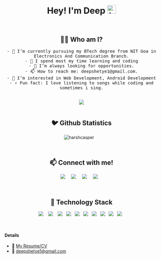 <h1 align="center">Hey! I'm Deep <img src="https://user-images.githubusercontent.com/1303154/88677602-1635ba80-d120-11ea-84d8-d263ba5fc3c0.gif" width="28px" alt="hi"></h1>

<br />

<h2 align="center">👨‍💻 Who am I?</h2>

<p align="center">
    <samp>
        - 🌱 I’m currently pursuing my BTech degree from NIT Goa in Electronics And Communication Branch.
    </samp>
    </br>
    <samp>
        - 🙂 I spend most my time learning and coding
    </samp>
    </br>
    <samp>
        - 🤔 I’m always looking for opportunities.
    </samp>
    </br>
    <samp>
        - 📫 How to reach me: deepshetye1@gmail.com.
    </samp>
    </br>
    <samp>
        - 👀 I’m interested in Web Development, Android Development
    </samp>
    </br>
    <samp>
        - ⚡ Fun fact: I love listening to songs while coding and sometimes i sing.
    </samp>
</p>
 
<br />

<div align='center'>
    <img src="https://visitor-badge.glitch.me/badge?page_id=deepshetye.deepshetye" /> 
</div>

<br />

<h2 align="center">🐦 Github Statistics </h2>

<p align="center">
<img src="https://github-readme-stats.vercel.app/api?username=deepshetye&layout=compact&hide=html&theme=jolly" alt="harshcasper" />&nbsp;&nbsp;&nbsp;&nbsp;
</p>

</br>

<h2 align="center">📫 Connect with me!</h2>

<p align="center">
  <a target="_blank"href="https://twitter.com/deepshetye"><img src="https://img.shields.io/badge/-Twitter-1ca0f1?style=flat&labelColor=1ca0f1&logo=twitter&logoColor=white" /></a>&nbsp;&nbsp;&nbsp;&nbsp;
  <a target="_blank"href="https://www.linkedin.com/in/deepshetye"><img src="https://img.shields.io/badge/-LinkedIn-0e76a8?style=flat&labelColor=0e76a8&logo=linkedin&logoColor=white" /></a>&nbsp;&nbsp;&nbsp;&nbsp;
  <a href="https://instagram.com/deepshetye_"><img src="https://img.shields.io/badge/-Instagram-e84393?style=flat&labelColor=e84393&logo=instagram&logoColor=white" /></a>&nbsp;&nbsp;&nbsp;&nbsp;
  <a href="mailto:deepshetye1@gmail.com"><img src="https://img.shields.io/badge/-Gmail-c0392b?style=flat&labelColor=c0392b&logo=gmail&logoColor=white" /></a>&nbsp;&nbsp;&nbsp;&nbsp;
</p>

<br />

<h2 align="center"> 🔭 Technology Stack</h2>
<p align="center">
  <img src="https://img.shields.io/badge/-Nodejs-3C873A?style=for-the-badge&labelColor=black&logo=node.js&logoColor=3C873A" />&nbsp;&nbsp;&nbsp;
  <img src="https://img.shields.io/badge/-React-61DBFB?style=for-the-badge&labelColor=black&logo=react&logoColor=61DBFB" />&nbsp;&nbsp;&nbsp;
  <!-- <img src="https://img.shields.io/badge/flask%20-%231572B6.svg?&style=for-the-badge&logo=flask&logoColor=white" />&nbsp;&nbsp; -->
  <!-- <img src="https://img.shields.io/badge/django%20-%231572B6.svg?&style=for-the-badge&logo=django&logoColor=white" />&nbsp;&nbsp; -->
  <img src="https://img.shields.io/badge/docker%20-%231572B6.svg?&style=for-the-badge&logo=docker&logoColor=white" />&nbsp;&nbsp; 
  <img src="https://img.shields.io/badge/-Javascript-F0DB4F?style=for-the-badge&labelColor=black&logo=javascript&logoColor=F0DB4F" />&nbsp;&nbsp;
  <img src="https://img.shields.io/badge/-Typescript-007acc?style=for-the-badge&labelColor=black&logo=typescript&logoColor=007acc" />&nbsp;&nbsp;
  <img src="https://img.shields.io/badge/mongodb%20-%231572B6.svg?&style=for-the-badge&logo=mongodb&logoColor=white" />&nbsp;&nbsp;
  <img src="https://img.shields.io/badge/mysql%20-%231572B6.svg?&style=for-the-badge&logo=mysql&logoColor=white" />&nbsp;&nbsp;
  <img src="https://img.shields.io/badge/-C++-F0DB4F?style=for-the-badge&labelColor=black&logo=c&logoColor=F0DB4F" />&nbsp;&nbsp;
  <!-- <img src="https://img.shields.io/badge/nginx%20-%231572B6.svg?&style=for-the-badge&logo=nginx&logoColor=red" />&nbsp;&nbsp; -->
  <!-- <img src="https://img.shields.io/badge/angular%20-%231572B6.svg?&style=for-the-badge&logo=angular&logoColor=white" />&nbsp;&nbsp; -->
  <!-- <img src="https://img.shields.io/badge/travis%20-%231572B6.svg?&style=for-the-badge&logo=travis&logoColor=white" />&nbsp;&nbsp; -->
  <!-- <img src="https://img.shields.io/badge/neo4j%20-%231572B6.svg?&style=for-the-badge&logo=neo4j&logoColor=white" />&nbsp;&nbsp; -->
  <!-- <img src="https://img.shields.io/badge/tensorflow%20-%231572B6.svg?&style=for-the-badge&logo=tensorflow&logoColor=white" />&nbsp;&nbsp; -->
  <img src="https://img.shields.io/badge/heroku%20-%231572B6.svg?&style=for-the-badge&logo=heroku&logoColor=white" />&nbsp;&nbsp;
  <img src="https://img.shields.io/badge/git%20-%231572B6.svg?&style=for-the-badge&logo=git&logoColor=white" />&nbsp;&nbsp;
  <!-- <img src="https://img.shields.io/badge/kubernetes%20-%231572B6.svg?&style=for-the-badge&logo=kubernetes&logoColor=white" />&nbsp;&nbsp;  -->
</p>

<br />

#### Details

- :paperclip: [My Resume/CV]()
- :email: deepshetye1@gmail.com
